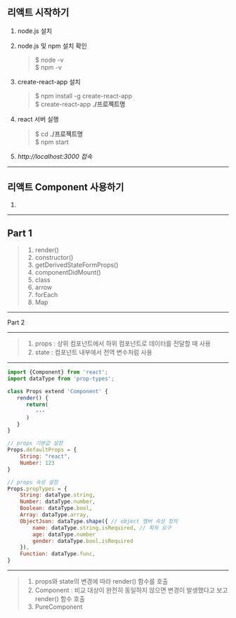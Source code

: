 리액트 시작하기
----------------

1. node.js 설치
1. node.js 및 npm 설치 확인
    > $ node -v  
      $ npm -v
1. create-react-app 설치
    > $ npm install -g create-react-app  
      $ create-react-app **./프로젝트명**

1. react 서버 실행
    > $ cd **./프로젝트명**  
      $ npm start  
      
1. *http://localhost:3000 접속*
-------------

리액트 Component 사용하기
----
1. 


---

Part 1
---
> 1. render()
> 1. constructor()
> 1. getDerivedStateFormProps()
> 1. componentDidMount()
> 2. class
> 3. arrow
> 4. forEach
> 5. Map
---

Part 2

---
> 1. props : 상위 컴포넌트에서 하위 컴포넌트로 데이터를 전달할 때 사용 
> 2. state : 컴포넌트 내부에서 전역 변수처럼 사용
---

``` javascript
import {Component} from 'react';
import dataType from 'prop-types';

class Props extend 'Component' {
   render() {
      return(
         ···
      )
   }
}

// props 기본값 설정
Props.defaultProps = {
    String: "react",
    Number: 123
}

// props 속성 설정
Props.propTypes = {
    String: dataType.string,
    Number: dataType.number,
    Boolean: dataType.bool,
    Array: dataType.array,
    ObjectJson: dataType.shape({ // object 멤버 속성 정의
        name: dataType.string.isRequired, // 획득 요구 
        age: dataType.number
        gender: dataType.bool.isRequired
    }),
    Function: dataType.func,
}
```
---
> 1. props와 state의 변경에 따라 render() 함수를 호출
> 2. Component : 비교 대상이 완전히 동일하지 않으면 변경이 발생했다고 보고 render() 함수 호출
> 3. PureComponent
